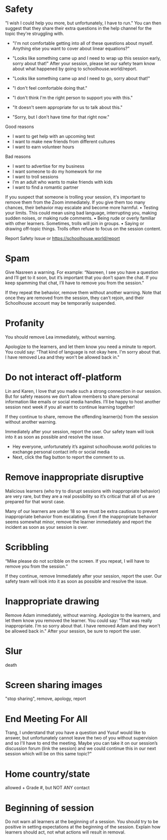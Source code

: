 # Safety
"I wish I could help you more, but unfortunately, I have to run."
You can then suggest that they share their extra questions in the help channel for the topic they're struggling with.

- "I'm not comfortable getting into all of these questions about myself. Anything else you want to cover about linear equations?"
- "Looks like something came up and I need to wrap up this session early, sorry about that!"
After your session, please let our safety team know about what happened by going to schoolhouse.world/report.


- "Looks like something came up and I need to go, sorry about that!"
- "I don't feel comfortable doing that."
- "I don't think I'm the right person to support you with this."
- "It doesn't seem appropriate for us to talk about this."
- "Sorry, but I don't have time for that right now."

Good reasons
- I want to get help with an upcoming test
- I want to make new friends from different cultures
- I want to earn volunteer hours

Bad reasons
- I want to advertise for my business
- I want someone to do my homework for me
- I want to troll sessions
- I'm an adult who wants to make friends with kids
- I want to find a romantic partner

If you suspect that someone is trolling your session, it's important to remove them from the Zoom immediately. If you give them too many chances, their behavior may escalate and become more harmful.
• Testing your limits. This could mean using bad language, interrupting you, making sudden noises, or making rude comments.
• Being rude or overly familiar with other learners. Sometimes, trolls will join in groups.
• Saying or drawing off-topic things. Trolls often refuse to focus on the session content.

Report Safety Issue or https://schoolhouse.world/report

# Spam
Give Nasreen a warning. For example: “Nasreen, I see you have a question and I’ll get to it soon, but it’s important that you don’t spam the chat. If you keep spamming that chat, I’ll have to remove you from the session.”

If they repeat the behavior, remove them without another warning. Note that once they are removed from the session, they can’t rejoin, and their Schoolhouse account may be temporarily suspended.

# Profanity
You should remove Lea immediately, without warning.

Apologize to the learners, and let them know you need a minute to report. You could say: “That kind of language is not okay here. I'm sorry about that. I have removed Lea and they won't be allowed back in."

# Do not interact off-platform
Lin and Karen, I love that you made such a strong connection in our session. But for safety reasons we don’t allow members to share personal information like emails or social media handles. I’ll be happy to host another session next week if you all want to continue learning together!

If they continue to share, remove the offending learner(s) from the session without another warning.

Immediately after your session, report the user. Our safety team will look into it as soon as possible and resolve the issue.

- Hey everyone, unfortunately it’s against schoolhouse.world policies to exchange personal contact info or social media
- Next, click the flag button to report the comment to us.

# Remove inappropriate disruptive
Malicious learners (who try to disrupt sessions with inappropriate behavior) are very rare, but they are a real possibility so it’s critical that all of us are prepared for that worst case.

Many of our learners are under 18 so we must be extra cautious to prevent inappropriate behavior from escalating. Even if the inappropriate behavior seems somewhat minor, remove the learner immediately and report the incident as soon as your session is over.

# Scribbling
“Mike please do not scribble on the screen. If you repeat, I will have to remove you from the session.”

If they continue, remove
Immediately after your session, report the user. Our safety team will look into it as soon as possible and resolve the issue.

# Inappropriate drawing
Remove Adam immediately, without warning.
Apologize to the learners, and let them know you removed the learner. You could say: “That was really inappropriate. I'm so sorry about that. I have removed Adam and they won't be allowed back in."
After your session, be sure to report the user.

# Slur
death

# Screen sharing images
"stop sharing", remove,  apology, report

# End Meeting For All
Trang, I understand that you have a question and Yusuf would like to answer, but unfortunately cannot leave the two of you without supervision and so I'll have to end the meeting. Maybe you can take it on our session’s discussion forum (link the session) and we could continue this in our next session which will be on this same topic?"

# Home country/state
allowed + Grade #, but NOT ANY contact

# Beginning of session
Do not warn all learners at the beginning of a session. You should try to be positive in setting expectations at the beginning of the session. Explain how learners should act, not what actions will result in removal.

